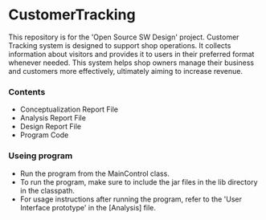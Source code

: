 # CustomerTracking
This repository is for the 'Open Source SW Design' project.
Customer Tracking system is designed to support shop operations. It collects information about visitors and provides it to users in their preferred format whenever needed. This system helps shop owners manage their business and customers more effectively, ultimately aiming to increase revenue.


### Contents
- Conceptualization Report File
- Analysis Report File
- Design Report File
- Program Code


### Useing program
- Run the program from the MainControl class.
- To run the program, make sure to include the jar files in the lib directory in the classpath.
- For usage instructions after running the program, refer to the 'User Interface prototype' in the [Analysis] file.

